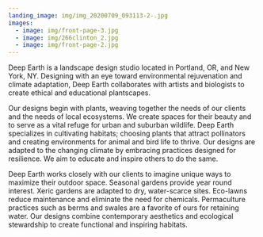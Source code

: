 ```yaml
---
landing_image: img/img_20200709_093113-2-.jpg
images:
  - image: img/front-page-3.jpg
  - image: img/266clinton_2.jpg
  - image: img/front-page-2.jpg
---
```

Deep Earth is a landscape design studio located in Portland, OR, and New York, NY. Designing with an eye toward environmental rejuvenation and climate adaptation, Deep Earth collaborates with artists and biologists to create ethical and educational plantscapes. 

Our designs begin with plants, weaving together the needs of our clients and the needs of local ecosystems. We create spaces for their beauty and to serve as a vital refuge for urban and suburban wildlife. Deep Earth specializes in cultivating habitats; choosing plants that attract pollinators and creating environments for animal and bird life to thrive. Our designs are adapted to the changing climate by embracing practices designed for resilience. We aim to educate and inspire others to do the same.

Deep Earth works closely with our clients to imagine unique ways to maximize their outdoor space. Seasonal gardens provide year round interest. Xeric gardens are adapted to dry, water-scarce sites. Eco-lawns reduce maintenance and eliminate the need for chemicals. Permaculture practices such as berms and swales are a favorite of ours for retaining water. Our designs combine contemporary aesthetics and ecological stewardship to create functional and inspiring habitats.



<!--EndFragment-->